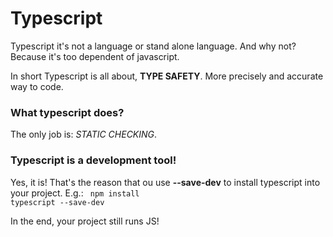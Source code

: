 # Typescript

Typescript it's not a language or stand alone language. And why not? Because it's too dependent of javascript.

In short Typescript is all about, **TYPE SAFETY**. More precisely and accurate way to code.

### What typescript does?

The only job is: _STATIC CHECKING_.

### Typescript is a development tool!

Yes, it is! That's the reason that ou use **--save-dev** to install typescript into your project.
E.g.:
<code>
npm install typescript --save-dev
</code>

In the end, your project still runs JS!
